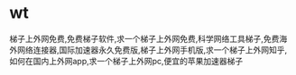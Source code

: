 # wt
梯子上外网免费,免费梯子软件,求一个梯子上外网免费,科学网络工具梯子,免费海外网络连接器,国际加速器永久免费版,梯子上外网手机版,求一个梯子上外网知乎,如何在国内上外网app,求一个梯子上外网pc,便宜的苹果加速器梯子
